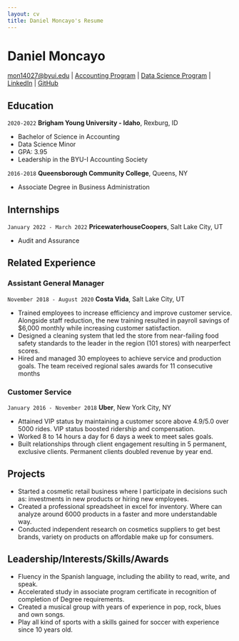 ```yaml
---
layout: cv
title: Daniel Moncayo's Resume
---
```

# Daniel Moncayo

<div id="webaddress">
<a href="datascience@byui.edu">mon14027@byui.edu</a>
| <a href="https://www.byui.edu/majors/accounting-(bs)">Accounting Program</a>
| <a href="https://www.byui.edu/catalog/#/programs/NyV_tJqAW">Data Science Program</a>
| <a href="https://www.linkedin.com/in/daniel-moncayo-8ba9851b8/?lipi=urn%3Ali%3Apage%3Ad_flagship3_feed%3BuyXWVmfvQrSD09hHmbeh9Q%3D%3D">LinkedIn</a>
| <a href="https://github.com/Moncayodp">GitHub</a>
</div>

<!-- https://www.monique.tech/the-art-of-markdown -->

## Education

`2020-2022`
__Brigham Young University - Idaho__, Rexburg, ID

- Bachelor of Science in Accounting
- Data Science Minor
- GPA: 3.95
- Leadership in the BYU-I Accounting Society

`2016-2018`
__Queensborough Community College__, Queens, NY

- Associate Degree in Business Administration

## Internships
`January 2022 - March 2022`
__PricewaterhouseCoopers__, Salt Lake City, UT

- Audit and Assurance

## Related Experience

### Assistant General Manager
`November 2018 - August 2020`
__Costa Vida__, Salt Lake City, UT

-  Trained employees to increase efficiency and improve customer service. Alongside staff reduction, the new training resulted in payroll
savings of $6,000 monthly while increasing customer satisfaction.
- Designed a cleaning system that led the store from near-failing food safety standards to the leader in the region (101 stores) with nearperfect scores.
- Hired and managed 30 employees to achieve service and production goals. The team received regional sales awards for 11 consecutive
months

### Customer Service

`January 2016 - November 2018`
__Uber__, New York City, NY

- Attained VIP status by maintaining a customer score above 4.9/5.0 over 5000 rides. VIP status boosted ridership and compensation.
- Worked 8 to 14 hours a day for 6 days a week to meet sales goals. 
- Built relationships through client engagement resulting in 5 permanent, exclusive clients. Permanent clients doubled revenue by year
end.


## Projects

-  Started a cosmetic retail business where I participate in decisions such as: investments in new products or hiring new employees.
- Created a professional spreadsheet in excel for inventory. Where can analyze around 6000 products in a faster and more
understandable way.
-  Conducted independent research on cosmetics suppliers to get best brands, variety on products on affordable make up for consumers.

## Leadership/Interests/Skills/Awards

-  Fluency in the Spanish language, including the ability to read, write, and speak.
- Accelerated study in associate program certificate in recognition of completion of Degree requirements.
- Created a musical group with years of experience in pop, rock, blues and own songs.
- Play all kind of sports with a skills gained for soccer with experience since 10 years old.



<!-- ### Footer

Last updated: May 2013 -->


